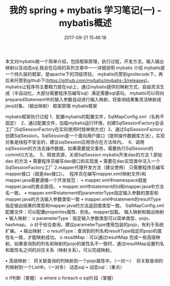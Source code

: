 ﻿---
title: 我的 spring + mybatis 学习笔记(一) -mybatis概述

date: 2017-09-21 15:46:18
tags:
---

本文对mybatis做一个简单介绍，包括框架原理，执行过程，开发方法，输入输出映射以及动态sql,我会在后续的系列文章中一一详细说明
mybatis 介绍
mybatis是一个持久层的框架，是apache下的顶级项目。
mybatis托管到goolecode下，再后来托管到github下(https://github.com/mybatis/mybatis-3/releases)。
mybatis让程序将主要精力放在sql上，通过mybatis提供的映射方式，自由灵活生成（半自动化，大部分需要程序员编写sql）满足需要sql语句。
mybatis可以将向 preparedStatement中的输入参数自动进行输入映射，将查询结果集灵活映射成java对象。（输出映射）
框架原理
mybatis框架

mybatis框架执行过程
1、配置mybatis的配置文件，SqlMapConfig.xml（名称不固定） 
2、通过配置文件，加载mybatis运行环境，创建SqlSessionFactory会话工厂(SqlSessionFactory在实际使用时按单例方式) 
3、通过SqlSessionFactory创建SqlSession。SqlSession是一个面向用户接口（提供操作数据库方法），实现对象是线程不安全的，建议sqlSession应用场合在方法体内。 
4、调用sqlSession的方法去操作数据。如果需要提交事务，需要执行SqlSession的commit()方法。 
5、释放资源，关闭SqlSession
mybatis开发dao的方法
1.原始dao 的方法
• 需要程序员编写dao接口和实现类
• 需要在dao实现类中注入一个SqlSessionFactory工厂
2.mapper代理开发方法（建议使用）
只需要程序员编写mapper接口（就是dao接口）。 
程序员在编写mapper.xml(映射文件)和mapper.java需要遵循一个开发规范：
• mapper.xml中namespace就是mapper.java的类全路径。
• mapper.xml中statement的id和mapper.java中方法名一致。
• mapper.xml中statement的parameterType指定输入参数的类型和mapper.java的方法输入参数类型一致
• mapper.xml中statement的resultType指定输出结果的类型和mapper.java的方法返回值类型一致。
SqlMapConfig.xml配置文件：可以配置properties属性、别名、mapper加载。
输入映射和输出映射
• 输入映射：
o parameterType：指定输入参数类型可以简单类型、pojo、hashmap。
o 对于综合查询，建议parameterType使用包装的pojo，有利于系统 扩展。
• 输出映射：
o resultType：查询到的列名和resultType指定的pojo的属性名一致，才能映射成功。
o reusltMap：可以通过resultMap 完成一些高级映射。如果查询到的列名和映射的pojo的属性名不一致时，通过resultMap设置列名和属性名之间的对应关系（映射关系）。可以完成映射。 

• 高级映射： 
将关联查询的列映射到一个pojo属性中。（一对一） 
将关联查询的列映射到一个List中。（一对多）
动态sql
• 动态sql：（重点） 

o if判断（掌握）
o where
o foreach
o sql片段（掌握）


